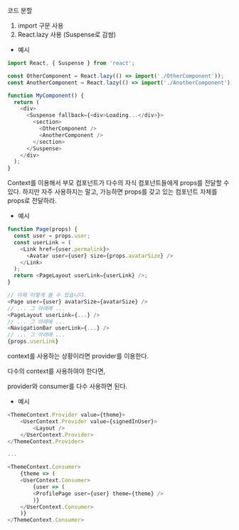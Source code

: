 코드 분할

1. import 구문 사용
2. React.lazy 사용 (Suspense로 감쌈)

- 예시
```javascript
import React, { Suspense } from 'react';

const OtherComponent = React.lazy(() => import('./OtherComponent'));
const AnotherComponent = React.lazy(() => import('./AnotherComponent'));

function MyComponent() {
  return (
    <div>
      <Suspense fallback={<div>Loading...</div>}>
        <section>
          <OtherComponent />
          <AnotherComponent />
        </section>
      </Suspense>
    </div>
  );
}
```


Context를 이용해서 부모 컴포넌트가 다수의 자식 컴포넌트들에게 props를 전달할 수 있다.
하지만 자주 사용하지는 말고, 가능하면 props를 갖고 있는 컴포넌트 자체를 props로 전달하라.

- 예시
```javascript
function Page(props) {
  const user = props.user;
  const userLink = (
    <Link href={user.permalink}>
      <Avatar user={user} size={props.avatarSize} />
    </Link>
  );
  return <PageLayout userLink={userLink} />;
}

// 이제 이렇게 쓸 수 있습니다.
<Page user={user} avatarSize={avatarSize} />
// ... 그 아래에 ...
<PageLayout userLink={...} />
// ... 그 아래에 ...
<NavigationBar userLink={...} />
// ... 그 아래에 ...
{props.userLink}
```

context를 사용하는 상황이라면 provider를 이용한다.

다수의 context를 사용하여야 한다면,

provider와 consumer를 다수 사용하면 된다.

- 예시
```javascript
<ThemeContext.Provider value={theme}>
    <UserContext.Provider value={signedInUser}>
        <Layout />
    </UserContext.Provider>
</ThemeContext.Provider>

...

<ThemeContext.Consumer>
    {theme => (
    <UserContext.Consumer>
        {user => (
        <ProfilePage user={user} theme={theme} />
        )}
    </UserContext.Consumer>
    )}
</ThemeContext.Consumer>

```